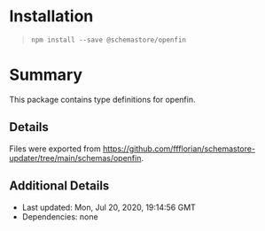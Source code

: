 # Installation
> `npm install --save @schemastore/openfin`

# Summary
This package contains type definitions for openfin.

## Details
Files were exported from https://github.com/ffflorian/schemastore-updater/tree/main/schemas/openfin.

## Additional Details
* Last updated: Mon, Jul 20, 2020, 19:14:56 GMT
* Dependencies: none
